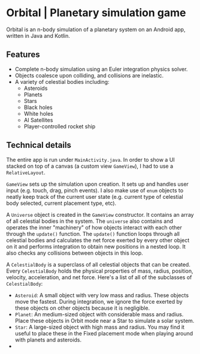 # Orbital | Planetary simulation game
Orbital is an n-body simulation of a planetary system on an Android app, written in Java and Kotlin.
## Features
- Complete n-body simulation using an Euler integration physics solver.
- Objects coalesce upon colliding, and collisions are inelastic.
- A variety of celestial bodies including:
	- Asteroids
	- Planets
	- Stars
	- Black holes
	- White holes
	- AI Satellites
	- Player-controlled rocket ship

## Technical details
The entire app is run under `MainActivity.java`. In order to show a UI stacked on top of a canvas (a custom view `GameView`), I had to use a `RelativeLayout`. 

`GameView` sets up the simulation upon creation. It sets up and handles user input (e.g. touch, drag, pinch events). I also make use of `enum` objects to neatly keep track of the current user state (e.g. current type of celestial body selected, current placement type, etc). 

A `Universe` object is created in the `GameView` constructor. It contains an array of all celestial bodies in the system. The `universe` also contains and operates the inner "machinery" of how objects interact with each other through the `update()` function. The `update()` function loops through all celestial bodies and calculates the net force exerted by every other object on it and performs integration to obtain new positions in a nested loop. It also checks any collisions between objects in this loop. 

A `CelestialBody` is a superclass of all celestial objects that can be created. Every `CelestialBody` holds the physical properties of mass, radius, position, velocity, acceleration, and net force. Here's a list of all of the subclasses of `CelestialBody`:
- `Asteroid`: A small object with very low mass and radius. These objects move the fastest. During integration, we ignore the force exerted by these objects on other objects because it is negligible.
- `Planet`: An medium-sized object with considerable mass and radius. Place these objects in Orbit mode near a Star to simulate a solar system. 
- `Star`: A large-sized object with high mass and radius. You may find it useful to place these in the Fixed placement mode when playing around with planets and asteroids.
- 

